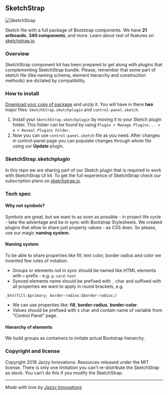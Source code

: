 ## SketchStrap

![SketchStrap](https://sketchstrap.io/assets/images/facebooklogo.png)

Sketch file with a full package of Bootstrap components. We have __21 artboards__, __340 components__, and more. Learn about rest of features on [sketchstrap.io](https://sketchstrap.io).

### Overview

SketchStrap component kit has been prepared to get along with plugins that complementing SketchStrap bundle. Please, remember that some part of sketch file (like naming schema, element hierarchy and construction methods) are dictated by compatibility.

### How to install
[Download your copy of package](https://github.com/SketchStrap/SketchStrap/archive/master.zip) and unzip it. You will have in there __two__ major files: `SketchStrap.sketchplugin` and `control-panel.sketch`.
1. Install your `SketchStrap.sketchplugin` by moving it to your Sketch plugin folder. This folder can be found by using `Plugin > Manage Plugins... > ⚙ > Reveal Plugins Folder`.
2. Now you can use `control-panel.sketch` file as you need. After changes in control-panel page you can populate changes through whole file using our __Update__ plugin.

### SketchStrap.sketchplugin
In this repo we are sharing part of our Sketch plugin that is required to work with SketchStrap UI kit. To get the full experience of SketchStrap check our subscription plans on [sketchstrap.io](https://sketchstrap.io).

### Tech spec
#### Why not symbols?
Symbols are great, but we want to as soon as possible - in project life cycle - take the adventage and be in sync with Bootstrap Stylesheets. We created plugins that allow to share just property values - as CSS does. So please, use our magic __naming system__.
#### Naming system
To be able to share properties like fill, text color, border radius and color we invented few rules of notation.
- Groups or elements not in sync should be named like HTML elements with `>` prefix - e.g. `p.card-text`
- Synced elements name should be prefixed with `_` char and suffixed with all properties we want to apply in round brackets, e.g.
```
_btn(fill:$primary; border-radius:$border-radius;)
```
- We can use properties like: __fill__, __border-radius__, __border-color__.
- Values should be prefixed with `$` char and contain name of variable from "Control Panel" page.

#### Hierarchy of elements
We build groups as containers to imitate actual Bootstrap hierarchy.

### Copyright and license
Copyright 2018 Jazzy Innovations. Resources released under the MIT license. There is only one limitation you can't re-distribute the SketchStrap as stock. You can’t do this if you modify the SketchStrap.

---
*Made with love by [Jazzy Innovations](https://jazzy.pro)*
